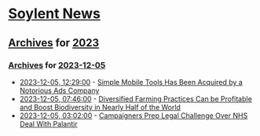 # [Soylent News](../../../README.md)

## [Archives](../../index.md) for [2023](../index.md)

### [Archives](../../index.md) for [2023-12-05](index.md)

* [2023-12-05, 12:29:00](https://soylentnews.org/article.pl?sid=23/12/04/0118246&from=rss) - [Simple Mobile Tools Has Been Acquired by a Notorious Ads Company](https://soylentnews.org/article.pl?sid=23/12/04/0118246&from=rss)
* [2023-12-05, 07:46:00](https://soylentnews.org/article.pl?sid=23/12/04/017246&from=rss) - [Diversified Farming Practices Can be Profitable and Boost Biodiversity in Nearly Half of the World](https://soylentnews.org/article.pl?sid=23/12/04/017246&from=rss)
* [2023-12-05, 03:02:00](https://soylentnews.org/article.pl?sid=23/12/04/0053246&from=rss) - [Campaigners Prep Legal Challenge Over NHS Deal With Palantir](https://soylentnews.org/article.pl?sid=23/12/04/0053246&from=rss)
